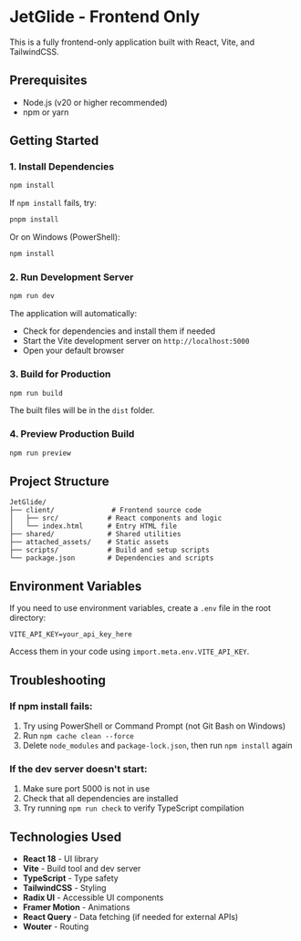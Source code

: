 # JetGlide - Frontend Only

This is a fully frontend-only application built with React, Vite, and TailwindCSS.

## Prerequisites

- Node.js (v20 or higher recommended)
- npm or yarn

## Getting Started

### 1. Install Dependencies

```bash
npm install
```

If `npm install` fails, try:
```bash
pnpm install
```

Or on Windows (PowerShell):
```powershell
npm install
```

### 2. Run Development Server

```bash
npm run dev
```

The application will automatically:
- Check for dependencies and install them if needed
- Start the Vite development server on `http://localhost:5000`
- Open your default browser

### 3. Build for Production

```bash
npm run build
```

The built files will be in the `dist` folder.

### 4. Preview Production Build

```bash
npm run preview
```

## Project Structure

```
JetGlide/
├── client/              # Frontend source code
│   ├── src/            # React components and logic
│   └── index.html      # Entry HTML file
├── shared/             # Shared utilities
├── attached_assets/    # Static assets
├── scripts/            # Build and setup scripts
└── package.json        # Dependencies and scripts
```

## Environment Variables

If you need to use environment variables, create a `.env` file in the root directory:

```env
VITE_API_KEY=your_api_key_here
```

Access them in your code using `import.meta.env.VITE_API_KEY`.

## Troubleshooting

### If npm install fails:
1. Try using PowerShell or Command Prompt (not Git Bash on Windows)
2. Run `npm cache clean --force`
3. Delete `node_modules` and `package-lock.json`, then run `npm install` again

### If the dev server doesn't start:
1. Make sure port 5000 is not in use
2. Check that all dependencies are installed
3. Try running `npm run check` to verify TypeScript compilation

## Technologies Used

- **React 18** - UI library
- **Vite** - Build tool and dev server
- **TypeScript** - Type safety
- **TailwindCSS** - Styling
- **Radix UI** - Accessible UI components
- **Framer Motion** - Animations
- **React Query** - Data fetching (if needed for external APIs)
- **Wouter** - Routing
